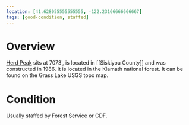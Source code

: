 ```yaml
---
location: [41.628055555555555, -122.23166666666667]
tags: [good-condition, staffed]
---
```


# Overview

[Herd Peak](http://www.peakbagging.com/CALookoutPhotos/HerdPk.html) sits at 7073', is located in [[Siskiyou County]] and was constructed in 1986. It is located in the Klamath national forest. It can be found on the Grass Lake USGS topo map.

# Condition

Usually staffed by Forest Service or CDF.